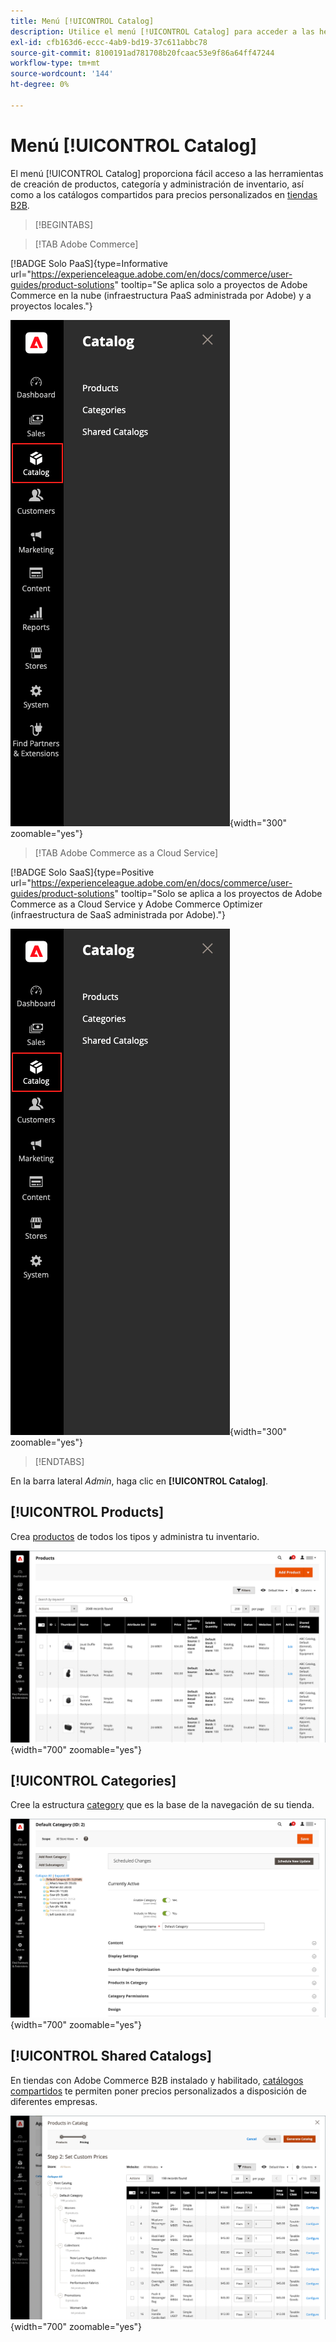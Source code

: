 ```yaml
---
title: Menú [!UICONTROL Catalog]
description: Utilice el menú [!UICONTROL Catalog] para acceder a las herramientas de creación de productos, categoría y administración de inventario.
exl-id: cfb163d6-eccc-4ab9-bd19-37c611abbc78
source-git-commit: 8100191ad781708b20fcaac53e9f86a64ff47244
workflow-type: tm+mt
source-wordcount: '144'
ht-degree: 0%

---
```


# Menú [!UICONTROL Catalog]

El menú [!UICONTROL Catalog] proporciona fácil acceso a las herramientas de creación de productos, categoría y administración de inventario, así como a los catálogos compartidos para precios personalizados en [tiendas B2B](https://experienceleague.adobe.com/docs/commerce-admin/b2b/introduction.html).

>[!BEGINTABS]

>[!TAB Adobe Commerce]

[!BADGE Solo PaaS]{type=Informative url="https://experienceleague.adobe.com/en/docs/commerce/user-guides/product-solutions" tooltip="Se aplica solo a proyectos de Adobe Commerce en la nube (infraestructura PaaS administrada por Adobe) y a proyectos locales."}

![Menú de catálogo](./assets/admin-menu-catalog.png){width="300" zoomable="yes"}

>[!TAB Adobe Commerce as a Cloud Service]

[!BADGE Solo SaaS]{type=Positive url="https://experienceleague.adobe.com/en/docs/commerce/user-guides/product-solutions" tooltip="Solo se aplica a los proyectos de Adobe Commerce as a Cloud Service y Adobe Commerce Optimizer (infraestructura de SaaS administrada por Adobe)."}

![Menú de catálogo](./assets/admin-menu-catalog-accs.png){width="300" zoomable="yes"}

>[!ENDTABS]

En la barra lateral _Admin_, haga clic en **[!UICONTROL Catalog]**.

## [!UICONTROL Products]

Crea [productos](products-list.md) de todos los tipos y administra tu inventario.

![Cuadrícula de productos](./assets/products-grid.png){width="700" zoomable="yes"}

## [!UICONTROL Categories]

Cree la estructura [category](categories.md) que es la base de la navegación de su tienda.

![Área de trabajo de categoría](./assets/category-workspace.png){width="700" zoomable="yes"}

## [!UICONTROL Shared Catalogs]

En tiendas con Adobe Commerce B2B instalado y habilitado, [catálogos compartidos](https://experienceleague.adobe.com/docs/commerce-admin/b2b/shared-catalogs/catalog-shared.html) te permiten poner precios personalizados a disposición de diferentes empresas.

![Productos de catálogo compartido](./assets/shared-catalog-setup.png){width="700" zoomable="yes"}
